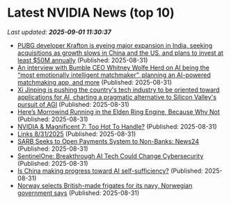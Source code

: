 # Latest NVIDIA News (top 10)
_Last updated: **2025-09-01 11:30:37**_

- [PUBG developer Krafton is eyeing major expansion in India, seeking acquisitions as growth slows in China and the US, and plans to invest at least $50M annually](https://biztoc.com/x/ed2168ab3f22672a) (Published: 2025-08-31)
- [An interview with Bumble CEO Whitney Wolfe Herd on AI being the “most emotionally intelligent matchmaker”, planning an AI-powered matchmaking app, and more](https://biztoc.com/x/39a619fc0c506168) (Published: 2025-08-31)
- [Xi Jinping is pushing the country's tech industry to be oriented toward applications for AI, charting a pragmatic alternative to Silicon Valley's pursuit of AGI](https://biztoc.com/x/eb4648bfc941a346) (Published: 2025-08-31)
- [Here’s Morrowind Running in the Elden Ring Engine, Because Why Not](https://wccftech.com/heres-morrowind-running-elden-ring-engine/) (Published: 2025-08-31)
- [NVIDIA & Magnificent 7: Too Hot To Handle?](https://www.forbes.com/sites/bill_stone/2025/08/31/nvidia--magnificent-7-too-hot-to-handle/) (Published: 2025-08-31)
- [Links 8/31/2025](https://www.nakedcapitalism.com/2025/08/links-8-31-2025.html) (Published: 2025-08-31)
- [SARB Seeks to Open Payments System to Non-Banks: News24](https://biztoc.com/x/4ea8b7d64d10ce88) (Published: 2025-08-31)
- [SentinelOne: Breakthrough AI Tech Could Change Cybersecurity](https://biztoc.com/x/0c4ffc961fca8d95) (Published: 2025-08-31)
- [Is China making progress toward AI self-sufficiency?](https://finance.yahoo.com/news/china-making-progress-toward-ai-103005086.html) (Published: 2025-08-31)
- [Norway selects British-made frigates for its navy, Norwegian government says](https://biztoc.com/x/19ef2a078409ec67) (Published: 2025-08-31)
